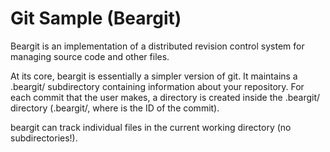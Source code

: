 # Git Sample (Beargit)

Beargit is an implementation of a distributed revision control system for managing source code and other files. 

At its core, beargit is essentially a simpler version of git. It maintains a .beargit/ subdirectory containing information about your repository.  For each commit that the user makes, a directory is created inside the .beargit/ directory (.beargit/<ID>, where <ID> is the ID of the commit). 

beargit can track individual files in the current working directory (no subdirectories!).
